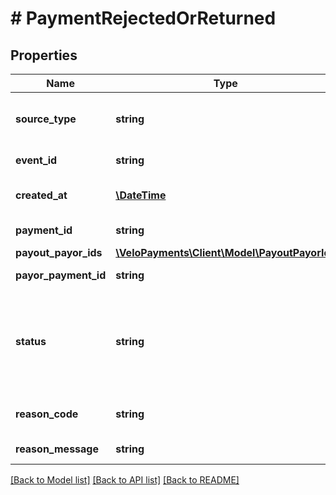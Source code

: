 # # PaymentRejectedOrReturned

## Properties

Name | Type | Description | Notes
------------ | ------------- | ------------- | -------------
**source_type** | **string** | OA3 Schema type name for the source info which is used as the discriminator value to ensure that data binding works correctly |
**event_id** | **string** | UUID id of the source event in the Velo platform |
**created_at** | [**\DateTime**](\DateTime.md) | ISO8601 timestamp indicating when the source event was created |
**payment_id** | **string** | ID of this payment within the Velo platform |
**payout_payor_ids** | [**\VeloPayments\Client\Model\PayoutPayorIds**](PayoutPayorIds.md) |  | [optional]
**payor_payment_id** | **string** | ID of this payment in the payors system | [optional]
**status** | **string** | The new status of the payment. One of \&quot;SUBMITTED\&quot; \&quot;ACCEPTED\&quot; \&quot;REJECTED\&quot; \&quot;ACCEPTED_BY_RAILS\&quot; \&quot;CONFIRMED\&quot; \&quot;RETURNED\&quot; \&quot;WITHDRAWN\&quot; |
**reason_code** | **string** | The Velo code that indicates why the payment was rejected or returned |
**reason_message** | **string** | The description of why the payment was rejected or returned |

[[Back to Model list]](../../README.md#models) [[Back to API list]](../../README.md#endpoints) [[Back to README]](../../README.md)
